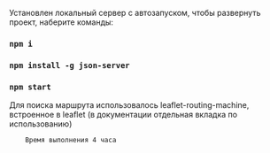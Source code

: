 
Установлен локальный сервер c автозапуском, чтобы развернуть проект, наберите команды:

### `npm i`
### `npm install -g json-server`
### `npm start`

Для поиска маршрута использовалось leaflet-routing-machine, встроенное в leaflet (в документации отдельная вкладка по использованию) 

        Время выполнения 4 часа
